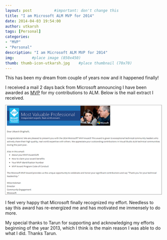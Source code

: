 ```yaml
---
layout: post          #important: don't change this
title: "I am Microsoft ALM MVP for 2014"
date: 2014-04-03 19:54:00
author: utkarsh
tags: [Personal]
categories:
- "MVP"
- "Personal"
description: "I am Microsoft ALM MVP for 2014"
img:        #place image (850x450)
thumb: thumb-icon-utkarsh.jpg    #place thumbnail (70x70)
---
```

This has been my dream from couple of years now and it happened finally! 

I received a mail 2 days back from Microsoft announcing I have been awarded as [MVP](http://mvp.microsoft.com/en-us/overview.aspx#iwt) for my contributions to ALM. Below is the mail extract I received.

![image](/images/screenshots/utkarsh//2014_04_03_i_am_microsoft_alm_Image1.png)

I feel very happy that Microsoft finally recognized my effort. Needless to say this award has re-energized me and has motivated me immensely to do more. 

My special thanks to Tarun for supporting and acknowledging my efforts beginning of the year 2013, which I think is the main reason I was able to do what I did. Thanks Tarun.